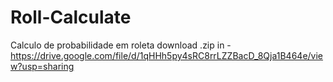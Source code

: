 # Roll-Calculate
Calculo de probabilidade em roleta
download .zip in - https://drive.google.com/file/d/1qHHh5py4sRC8rrLZZBacD_8Qja1B464e/view?usp=sharing
